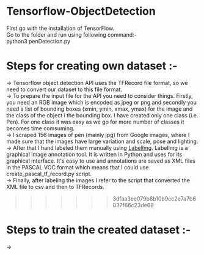 # Tensorflow-ObjectDetection   
First go with the installation of TensorFlow.  
Go to the folder  and run using following command:-  
    python3 penDetection.py
# Steps for creating own dataset :-   
-> Tensorflow object detection API uses the TFRecord file format, so we need to convert our dataset to this file format.  
-> To prepare the input file for the API you need to consider things. Firstly, you need an RGB image which is encoded as jpeg or png and secondly you need a list of bounding boxes (xmin, ymin, xmax, ymax) for the image and the class of the object i the bounding box. I have created only one class (i.e. Pen). For one class it was easy as we go for more number of classes it becomes time comsuming.  
-> I scraped 156 images of pen (mainly jpg) from Google images, where I made sure that the images have large variation and scale, pose and lighting.  
-> After that I hand labeled them manually using [LabelImg](https://www.github.com/tzutalin/labelImg). LabelImg is a graphical image annotation tool. It is written in Python and uses for its graphical interface. It's easy to use and annotations are saved as XML files in the PASCAL VOC format which means that I could use create_pascal_tf_record.py script.  
-> Finally, after labeling the images I refer to the script that converted the XML file to csv and then to TFRecords. 
>>>>>>> 3dfaa3ee079b8b10b9cc2e7a7b6037f66c23de68

# Steps to train the created dataset :-  
-> 
